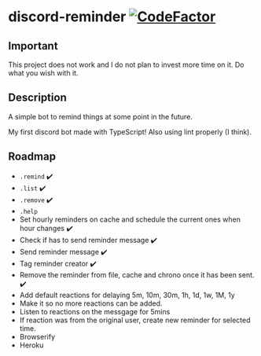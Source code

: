 # discord-reminder [![CodeFactor](https://www.codefactor.io/repository/github/Gummiees/discord-reminder/badge)](https://www.codefactor.io/repository/github/Gummiees/discord-reminder)

## Important

This project does not work and I do not plan to invest more time on it. Do what you wish with it.

## Description
A simple bot to remind things at some point in the future.

My first discord bot made with TypeScript! Also using lint properly (I think).

## Roadmap
- `.remind` ✔️
- `.list` ✔️
- `.remove` ✔️
- `.help`
- Set hourly reminders on cache and schedule the current ones when hour changes ✔️
- Check if has to send reminder message ✔️
- Send reminder message ✔️
- Tag reminder creator ✔️
- Remove the reminder from file, cache and chrono once it has been sent. ✔️
- Add default reactions for delaying 5m, 10m, 30m, 1h, 1d, 1w, 1M, 1y
- Make it so no more reactions can be added.
- Listen to reactions on the messgage for 5mins
- If reaction was from the original user, create new reminder for selected time.
- Browserify
- Heroku
